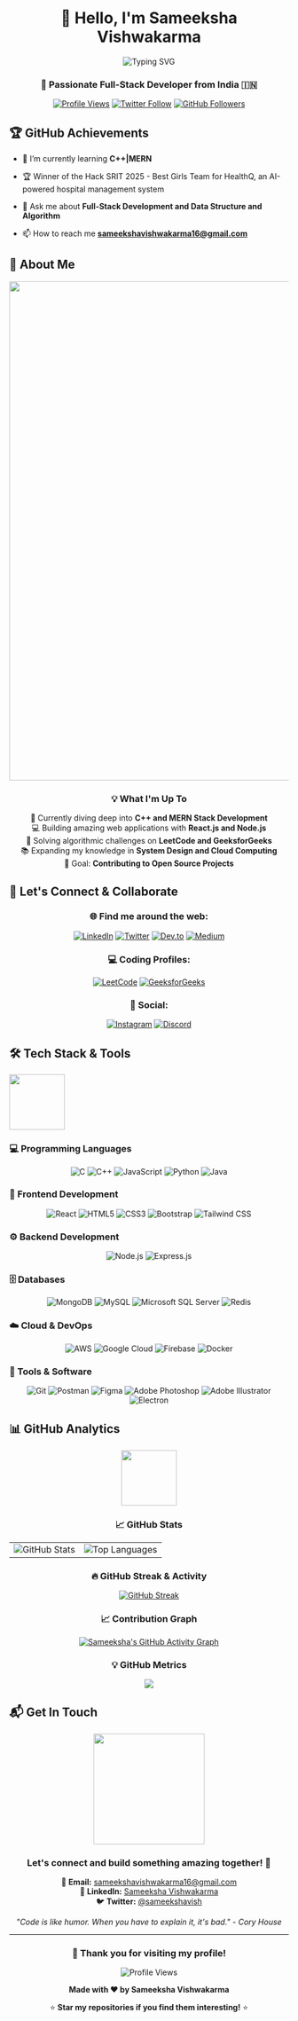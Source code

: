 <div align="center">
  
# 👋 Hello, I'm Sameeksha Vishwakarma
  
<img src="https://readme-typing-svg.herokuapp.com?font=Fira+Code&size=22&duration=3000&pause=1000&color=00D9FF&center=true&vCenter=true&width=700&lines=Full-Stack+Developer+%7C+Problem+Solver;MERN+Stack+Enthusiast+%7C+C%2B%2B+Developer;Passionate+about+Clean+Code+%26+Innovation;Always+Learning%2C+Always+Growing+%F0%9F%9A%80" alt="Typing SVG" />

<br/>

### 🌟 Passionate Full-Stack Developer from India 🇮🇳

[![Profile Views](https://komarev.com/ghpvc/?username=sameeksha200416&label=Profile%20views&color=00d9ff&style=for-the-badge)](https://github.com/sameeksha200416)
[![Twitter Follow](https://img.shields.io/twitter/follow/sameekshavish?logo=twitter&style=for-the-badge&color=1DA1F2)](https://twitter.com/sameekshavish)
[![GitHub Followers](https://img.shields.io/github/followers/sameeksha200416?logo=github&style=for-the-badge&color=00d9ff)](https://github.com/sameeksha200416)



</div>

## 🏆 GitHub Achievements

<div align="center">
  


</div>

- 🌱 I’m currently learning **C++|MERN**

- 🏆 Winner of the Hack SRIT 2025 - Best Girls Team for HealthQ, an AI-powered hospital management system

- 💬 Ask me about **Full-Stack Development and Data Structure and Algorithm**

- 📫 How to reach me **sameekshavishwakarma16@gmail.com**

## 🚀 About Me

<img src="https://user-images.githubusercontent.com/74038190/213910845-af37a709-8995-40d6-be59-724526e3c3d7.gif" width="900">



<div align="center">

### 💡 What I'm Up To

🌱 Currently diving deep into **C++ and MERN Stack Development**  
💻 Building amazing web applications with **React.js and Node.js**  
🧠 Solving algorithmic challenges on **LeetCode and GeeksforGeeks**  
📚 Expanding my knowledge in **System Design and Cloud Computing**  
🎯 Goal: **Contributing to Open Source Projects**

</div>

<!--### Blogs posts -->
<!-- BLOG-POST-LIST:START -->
<!-- BLOG-POST-LIST:END -->

## 🤝 Let's Connect & Collaborate

<div align="center">

### 🌐 Find me around the web:

<div align="center">
  
[![LinkedIn](https://img.shields.io/badge/LinkedIn-0077B5?style=for-the-badge&logo=linkedin&logoColor=white)](https://linkedin.com/in/sameeksha-vishwakarma16/)
[![Twitter](https://img.shields.io/badge/Twitter-1DA1F2?style=for-the-badge&logo=twitter&logoColor=white)](https://twitter.com/sameekshavish)
[![Dev.to](https://img.shields.io/badge/dev.to-0A0A0A?style=for-the-badge&logo=devdotto&logoColor=white)](https://dev.to/sam16vis)
[![Medium](https://img.shields.io/badge/Medium-12100E?style=for-the-badge&logo=medium&logoColor=white)](https://medium.com/sameekshavishwakarma)

</div>

### 💻 Coding Profiles:

<div align="center">
  
[![LeetCode](https://img.shields.io/badge/LeetCode-FFA116?style=for-the-badge&logo=leetcode&logoColor=black)](https://www.leetcode.com/sameeksha16)
[![GeeksforGeeks](https://img.shields.io/badge/GeeksforGeeks-298D46?style=for-the-badge&logo=geeksforgeeks&logoColor=white)](https://auth.geeksforgeeks.org/user/sameekshavisti22)

</div>

### 📱 Social:

<div align="center">
  
[![Instagram](https://img.shields.io/badge/Instagram-E4405F?style=for-the-badge&logo=instagram&logoColor=white)](https://instagram.com/sameeksha_1_6)
[![Discord](https://img.shields.io/badge/Discord-5865F2?style=for-the-badge&logo=discord&logoColor=white)](https://discord.gg/sameeksha_1_6)

</div>

</div>

## 🛠️ Tech Stack & Tools

<img src="https://user-images.githubusercontent.com/74038190/212257454-16e3712e-945a-4ca2-b238-408ad0bf87e6.gif" width="100">

### 💻 Programming Languages
<div align="center">

![C](https://img.shields.io/badge/C-00599C?style=for-the-badge&logo=c&logoColor=white)
![C++](https://img.shields.io/badge/C++-00599C?style=for-the-badge&logo=cplusplus&logoColor=white)
![JavaScript](https://img.shields.io/badge/JavaScript-F7DF1E?style=for-the-badge&logo=javascript&logoColor=black)
![Python](https://img.shields.io/badge/Python-3776AB?style=for-the-badge&logo=python&logoColor=white)
![Java](https://img.shields.io/badge/Java-ED8B00?style=for-the-badge&logo=java&logoColor=white)

</div>

### 🎨 Frontend Development
<div align="center">

![React](https://img.shields.io/badge/React-20232A?style=for-the-badge&logo=react&logoColor=61DAFB)
![HTML5](https://img.shields.io/badge/HTML5-E34F26?style=for-the-badge&logo=html5&logoColor=white)
![CSS3](https://img.shields.io/badge/CSS3-1572B6?style=for-the-badge&logo=css3&logoColor=white)
![Bootstrap](https://img.shields.io/badge/Bootstrap-563D7C?style=for-the-badge&logo=bootstrap&logoColor=white)
![Tailwind CSS](https://img.shields.io/badge/Tailwind_CSS-38B2AC?style=for-the-badge&logo=tailwind-css&logoColor=white)

</div>

### ⚙️ Backend Development
<div align="center">

![Node.js](https://img.shields.io/badge/Node.js-43853D?style=for-the-badge&logo=node.js&logoColor=white)
![Express.js](https://img.shields.io/badge/Express.js-404D59?style=for-the-badge&logo=express&logoColor=white)

</div>

### 🗄️ Databases
<div align="center">

![MongoDB](https://img.shields.io/badge/MongoDB-4EA94B?style=for-the-badge&logo=mongodb&logoColor=white)
![MySQL](https://img.shields.io/badge/MySQL-00000F?style=for-the-badge&logo=mysql&logoColor=white)
![Microsoft SQL Server](https://img.shields.io/badge/Microsoft%20SQL%20Server-CC2927?style=for-the-badge&logo=microsoft%20sql%20server&logoColor=white)
![Redis](https://img.shields.io/badge/Redis-DC382D?style=for-the-badge&logo=redis&logoColor=white)

</div>

### ☁️ Cloud & DevOps
<div align="center">

![AWS](https://img.shields.io/badge/Amazon_AWS-232F3E?style=for-the-badge&logo=amazon-aws&logoColor=white)
![Google Cloud](https://img.shields.io/badge/Google_Cloud-4285F4?style=for-the-badge&logo=google-cloud&logoColor=white)
![Firebase](https://img.shields.io/badge/Firebase-039BE5?style=for-the-badge&logo=Firebase&logoColor=white)
![Docker](https://img.shields.io/badge/Docker-2496ED?style=for-the-badge&logo=docker&logoColor=white)

</div>

### 🔧 Tools & Software
<div align="center">

![Git](https://img.shields.io/badge/Git-F05032?style=for-the-badge&logo=git&logoColor=white)
![Postman](https://img.shields.io/badge/Postman-FF6C37?style=for-the-badge&logo=postman&logoColor=white)
![Figma](https://img.shields.io/badge/Figma-F24E1E?style=for-the-badge&logo=figma&logoColor=white)
![Adobe Photoshop](https://img.shields.io/badge/Adobe%20Photoshop-31A8FF?style=for-the-badge&logo=Adobe%20Photoshop&logoColor=black)
![Adobe Illustrator](https://img.shields.io/badge/Adobe%20Illustrator-FF9A00?style=for-the-badge&logo=adobe%20illustrator&logoColor=white)
![Electron](https://img.shields.io/badge/Electron-191970?style=for-the-badge&logo=Electron&logoColor=white)

</div>

## 📊 GitHub Analytics

<div align="center">
  
<img src="https://user-images.githubusercontent.com/74038190/212284087-bbe7e430-757e-4901-90bf-4cd2ce3e1852.gif" width="100">

### 📈 GitHub Stats

<div align="center">
  
<table>
  <tr>
    <td>
      <img src="https://github-readme-stats.vercel.app/api?username=sameeksha200416&show_icons=true&theme=tokyonight&hide_border=true&count_private=true" alt="GitHub Stats" />
    </td>
    <td>
      <img src="https://github-readme-stats.vercel.app/api/top-langs/?username=sameeksha200416&layout=compact&theme=tokyonight&hide_border=true&langs_count=8" alt="Top Languages" />
    </td>
  </tr>
</table>

</div>

### 🔥 GitHub Streak & Activity

<div align="center">

[![GitHub Streak](https://github-readme-streak-stats.herokuapp.com/?user=sameeksha200416&theme=tokyonight&hide_border=true)](https://git.io/streak-stats)

</div>

### 📈 Contribution Graph

<div align="center">

[![Sameeksha's GitHub Activity Graph](https://github-readme-activity-graph.vercel.app/graph?username=sameeksha200416&theme=tokyo-night&hide_border=true)](https://github.com/ashutosh00710/github-readme-activity-graph)

</div>

### 💡 GitHub Metrics

<div align="center">

![](https://raw.githubusercontent.com/sameeksha200416/sameeksha200416/output/github-contribution-grid-snake.svg)

</div>

</div>

## 📬 Get In Touch

<div align="center">

<img src="https://user-images.githubusercontent.com/74038190/216122041-518ac897-8d92-4c6b-9b3f-ca01dcaf38ee.png" width="200" />

### Let's connect and build something amazing together! 🚀

📧 **Email:** [sameekshavishwakarma16@gmail.com](mailto:sameekshavishwakarma16@gmail.com)  
💼 **LinkedIn:** [Sameeksha Vishwakarma](https://linkedin.com/in/sameeksha-vishwakarma16/)  
🐦 **Twitter:** [@sameekshavish](https://twitter.com/sameekshavish)

*"Code is like humor. When you have to explain it, it's bad." - Cory House*

</div>

---

<div align="center">

### 🌟 Thank you for visiting my profile! 

<img src="https://komarev.com/ghpvc/?username=sameeksha200416&color=blueviolet&style=for-the-badge&label=PROFILE+VIEWS" alt="Profile Views" />

**Made with ❤️ by Sameeksha Vishwakarma**

⭐ **Star my repositories if you find them interesting!** ⭐

</div>
